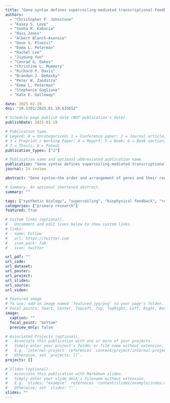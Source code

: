 ```yaml
---
title: "Gene syntax defines supercoiling-mediated transcriptional feedback"
authors:
  - "Christopher P. Johnstone"
  - "Kasey S. Love"
  - "Sneha R. Kabaria"
  - "Ross Jones"
  - "Albert Blanch-Asensio"
  - "Deon S. Ploessl"
  - "Emma L. Peterman"
  - "Rachel Lee"
  - "Jiyoung Yun"
  - "Conrad G. Oakes"
  - "Christine L. Mummery"
  - "Richard P. Davis"
  - "Brandon J. DeKosky"
  - "Peter W. Zandstra"
  - "Emma L. Peterman"
  - "Stephanie Gaglione"
  - "Kate E. Galloway"

date: 2025-01-19
doi: "10.1101/2025.01.19.633652"

# Schedule page publish date (NOT publication's date).
publishDate: 2025-01-19

# Publication type.
# Legend: 0 = Uncategorized; 1 = Conference paper; 2 = Journal article;
# 3 = Preprint / Working Paper; 4 = Report; 5 = Book; 6 = Book section;
# 7 = Thesis; 8 = Patent
publication_types: ["3"]

# Publication name and optional abbreviated publication name.
publication: "Gene syntax defines supercoiling-mediated transcriptional feedback"
journal: In review

abstract: "Gene syntax—the order and arrangement of genes and their regulatory elements—shapes the dynamic coordination of both natural and synthetic gene circuits. Transcription at one locus profoundly impacts the transcription of nearby adjacent genes, but the molecular basis of this effect remains poorly understood. Here, using integrated reporter circuits in human cells, we show that supercoiling-mediated feedback regulates expression of adjacent genes in a syntax-specific manner. Using Region Capture Micro-C, we measure induction-dependent formation of supercoiled plectonemes and syntax-specific chromatin structures in human induced pluripotent stem cells. Using syntax as a design parameter, we built compact gene circuits, tuning the mean, variance, and stoichiometries of expression across diverse delivery methods and cell types. Integrating supercoiling-mediated feedback into models of gene regulation will expand our understanding of native systems and enhance the design of synthetic gene circuits."

# Summary. An optional shortened abstract.
summary: ""

tags: ["synthetic biology", "supercoiling", "biophysical feedback", "region-capture Micro-C", "lentivirus"]
categories: ["primary research"]
featured: true

# Custom links (optional).
#   Uncomment and edit lines below to show custom links.
# links:
# - name: Follow
#   url: https://twitter.com
#   icon_pack: fab
#   icon: twitter

url_pdf: ""
url_code:
url_dataset:
url_poster:
url_project:
url_slides:
url_source:
url_video:

# Featured image
# To use, add an image named `featured.jpg/png` to your page's folder. 
# Focal points: Smart, Center, TopLeft, Top, TopRight, Left, Right, BottomLeft, Bottom, BottomRight.
image:
  caption: ""
  focal_point: "bottom"
  preview_only: false

# Associated Projects (optional).
#   Associate this publication with one or more of your projects.
#   Simply enter your project's folder or file name without extension.
#   E.g. `internal-project` references `content/project/internal-project/index.md`.
#   Otherwise, set `projects: []`.
projects: []

# Slides (optional).
#   Associate this publication with Markdown slides.
#   Simply enter your slide deck's filename without extension.
#   E.g. `slides: "example"` references `content/slides/example/index.md`.
#   Otherwise, set `slides: ""`.
slides: ""
---
```


